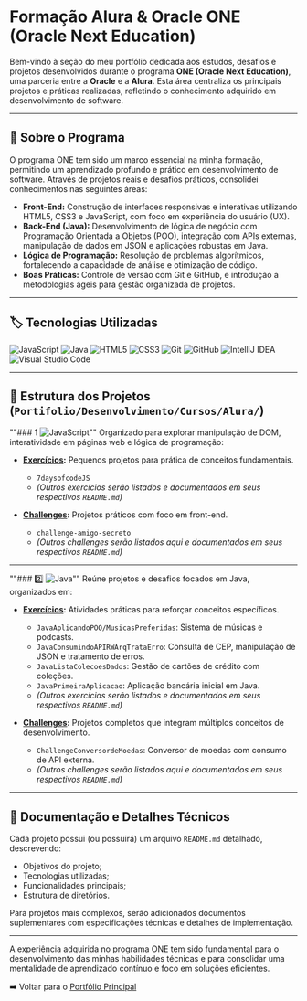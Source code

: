  # Formação Alura & Oracle ONE (Oracle Next Education)

Bem-vindo à seção do meu portfólio dedicada aos estudos, desafios e projetos desenvolvidos durante o programa **ONE (Oracle Next Education)**, uma parceria entre a **Oracle** e a **Alura**. Esta área centraliza os principais projetos e práticas realizadas, refletindo o conhecimento adquirido em desenvolvimento de software.

---

## 🚀 **Sobre o Programa**

O programa ONE tem sido um marco essencial na minha formação, permitindo um aprendizado profundo e prático em desenvolvimento de software. Através de projetos reais e desafios práticos, consolidei conhecimentos nas seguintes áreas:

* **Front-End:** Construção de interfaces responsivas e interativas utilizando HTML5, CSS3 e JavaScript, com foco em experiência do usuário (UX).
* **Back-End (Java):** Desenvolvimento de lógica de negócio com Programação Orientada a Objetos (POO), integração com APIs externas, manipulação de dados em JSON e aplicações robustas em Java.
* **Lógica de Programação:** Resolução de problemas algorítmicos, fortalecendo a capacidade de análise e otimização de código.
* **Boas Práticas:** Controle de versão com Git e GitHub, e introdução a metodologias ágeis para gestão organizada de projetos.

---

## 🏷️ **Tecnologias Utilizadas**

![JavaScript](https://img.shields.io/badge/javascript-%23323330.svg?style=for-the-badge\&logo=javascript\&logoColor=%23F7DF1E)
![Java](https://img.shields.io/badge/java-%23ED8B00.svg?style=for-the-badge\&logo=openjdk\&logoColor=white)
![HTML5](https://img.shields.io/badge/html5-%23E34F26.svg?style=for-the-badge\&logo=html5\&logoColor=white)
![CSS3](https://img.shields.io/badge/css3-%231572B6.svg?style=for-the-badge\&logo=css3\&logoColor=white)
![Git](https://img.shields.io/badge/Git-E44C30?style=for-the-badge\&logo=git\&logoColor=white)
![GitHub](https://img.shields.io/badge/GitHub-100000?style=for-the-badge\&logo=github\&logoColor=white)
![IntelliJ IDEA](https://img.shields.io/badge/IntelliJIDEA-000000.svg?style=for-the-badge\&logo=intellij-idea\&logoColor=white)
![Visual Studio Code](https://img.shields.io/badge/Visual_Studio_Code-0078d7.svg?style=for-the-badge\&logo=visual-studio-code\&logoColor=white)

---

## 📂 **Estrutura dos Projetos** (`Portifolio/Desenvolvimento/Cursos/Alura/`)

""### 1️ ![JavaScript](https://img.shields.io/badge/javascript-%23323330.svg?style=for-the-badge\&logo=javascript\&logoColor=%23F7DF1E)""
Organizado para explorar manipulação de DOM, interatividade em páginas web e lógica de programação:

* **[Exercícios](./Javascript/Exercicios/README.md):** Pequenos projetos para prática de conceitos fundamentais.

  * `7daysofcodeJS`
  * *(Outros exercícios serão listados e documentados em seus respectivos `README.md`)*

* **[Challenges](./Javascript/Challenge/README.md):** Projetos práticos com foco em front-end.

  * `challenge-amigo-secreto`
  * *(Outros challenges serão listados aqui e documentados em seus respectivos `README.md`)*

---

""### 2️⃣ ![Java](https://img.shields.io/badge/java-%23ED8B00.svg?style=for-the-badge\&logo=openjdk\&logoColor=white)""
Reúne projetos e desafios focados em Java, organizados em:

* **[Exercícios](./Java/Exercicios/README.md):** Atividades práticas para reforçar conceitos específicos.

  * `JavaAplicandoPOO/MusicasPreferidas`: Sistema de músicas e podcasts.
  * `JavaConsumindoAPIRWArqTrataErro`: Consulta de CEP, manipulação de JSON e tratamento de erros.
  * `JavaListaColecoesDados`: Gestão de cartões de crédito com coleções.
  * `JavaPrimeiraAplicacao`: Aplicação bancária inicial em Java.
  * *(Outros exercícios serão listados e documentados em seus respectivos `README.md`)*

* **[Challenges](./Java/Challenge/README.md):** Projetos completos que integram múltiplos conceitos de desenvolvimento.

  * `ChallengeConversordeMoedas`: Conversor de moedas com consumo de API externa.
  * *(Outros challenges serão listados aqui e documentados em seus respectivos `README.md`)*

---

## 📌 **Documentação e Detalhes Técnicos**

Cada projeto possui (ou possuirá) um arquivo `README.md` detalhado, descrevendo:

* Objetivos do projeto;
* Tecnologias utilizadas;
* Funcionalidades principais;
* Estrutura de diretórios.

Para projetos mais complexos, serão adicionados documentos suplementares com especificações técnicas e detalhes de implementação.

---

A experiência adquirida no programa ONE tem sido fundamental para o desenvolvimento das minhas habilidades técnicas e para consolidar uma mentalidade de aprendizado contínuo e foco em soluções eficientes.

➡️ Voltar para o [Portfólio Principal](../../../README.md)
